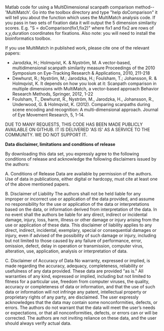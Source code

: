 Matlab code for using a MultiDimensional scanpath comparison method--'MultiMatch'. Go into the toolbox directory and type "help doComparison" it will tell you about the function which uses the MultiMatch analysis code. If you pass in two sets of fixation data it will output the 5 dimension similarity scores. E.g. "S = doComparison(fix1,fix2)" where fix1 and fix2 are rows of x,y,duration coordinates for fixations. Also note: you will need to install the bioinformatics toolbox.

If you use MultiMatch in published work, please cite one of the relevant papers:
  * Jarodzka, H.; Holmqvist, K. & Nyström, M. A vector-based, multidimensional scanpath similarity measure Proceedings of the 2010 Symposium on Eye-Tracking Research & Applications, 2010, 211-218
  * Dewhurst, R.; Nyström, M.; Jarodzka, H.; Foulsham, T.; Johansson, R. & Holmqvist, K. It depends on how you look at it: Scanpath comparison in multiple dimensions with MultiMatch, a vector-based approach Behavior Research Methods, Springer, 2012, 1-22
  * Foulsham, T., Dewhurst, R., Nyström, M., Jarodzka, H., Johansson, R., Underwood, G. & Holmqvist, K. (2012). Comparing scanpaths during scene encoding and recognition: A multi-dimensional approach. Journal of Eye Movement Research, 5, 1-14.

DUE TO MANY REQUESTS, THIS CODE HAS BEEN MADE PUBLICLY AVAILABLE ON GITHUB. IT IS DELIVERED 'AS IS' AS A SERVICE TO THE COMMUNITY. WE DO NOT SUPPORT IT.


**Data disclaimer, limitations and conditions of release**

By downloading this data set, you expressly agree to the following conditions of release and acknowledge the following disclaimers issued by the authors:

A. Conditions of Release
Data are available by permission of the authors. Use of data in publications, either digital or hardcopy, must cite at least one of the above mentioned papers.

B. Disclaimer of Liability
The authors shall not be held liable for any improper or incorrect use or application of the data provided, and assume no responsibility for the use or application of the data or interpretations based on the data, or information derived from interpretation of the data. In no event shall the authors be liable for any direct, indirect or incidental damage, injury, loss, harm, illness or other damage or injury arising from the use or application of these data. This disclaimer of liability applies to any direct, indirect, incidental, exemplary, special or consequential damages or injury, even if advised of the possibility of such damage or injury, including but not limited to those caused by any failure of performance, error, omission, defect, delay in operation or transmission, computer virus, alteration, use, application, analysis or interpretation of data.

C. Disclaimer of Accuracy of Data
No warranty, expressed or implied, is made regarding the accuracy, adequacy, completeness, reliability or usefulness of any data provided. These data are provided "as is." All warranties of any kind, expressed or implied, including but not limited to fitness for a particular use, freedom from computer viruses, the quality, accuracy or completeness of data or information, and that the use of such data or information will not infringe any patent, intellectual property or proprietary rights of any party, are disclaimed. The user expressly acknowledges that the data may contain some nonconformities, defects, or errors. The authors do not warrant that the data will meet the user’s needs or expectations, or that all nonconformities, defects, or errors can or will be corrected. The authors are not inviting reliance on these data, and the user should always verify actual data.
